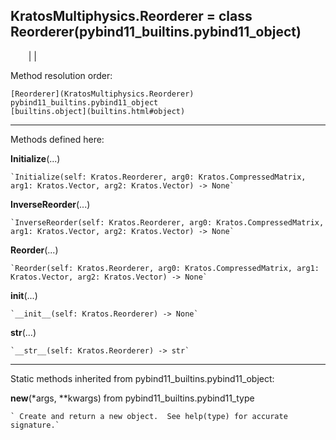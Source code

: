   
**KratosMultiphysics.Reorderer** = class
Reorderer(pybind11_builtins.pybind11_object)  
---  
`    `|   |

Method resolution order:

    [Reorderer](KratosMultiphysics.Reorderer)
    pybind11_builtins.pybind11_object
    [builtins.object](builtins.html#object)

* * *

Methods defined here:  

**Initialize**(...)

    `Initialize(self: Kratos.Reorderer, arg0: Kratos.CompressedMatrix, arg1: Kratos.Vector, arg2: Kratos.Vector) -> None`

**InverseReorder**(...)

    `InverseReorder(self: Kratos.Reorderer, arg0: Kratos.CompressedMatrix, arg1: Kratos.Vector, arg2: Kratos.Vector) -> None`

**Reorder**(...)

    `Reorder(self: Kratos.Reorderer, arg0: Kratos.CompressedMatrix, arg1: Kratos.Vector, arg2: Kratos.Vector) -> None`

**__init__**(...)

    `__init__(self: Kratos.Reorderer) -> None`

**__str__**(...)

    `__str__(self: Kratos.Reorderer) -> str`

* * *

Static methods inherited from pybind11_builtins.pybind11_object:  

**__new__**(*args, **kwargs) from pybind11_builtins.pybind11_type

    ` Create and return a new object.  See help(type) for accurate signature.`


